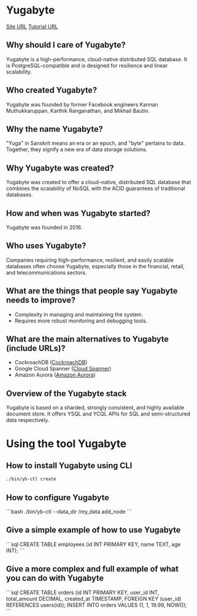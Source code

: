 
# Yugabyte

[Site URL](https://www.yugabyte.com/)
[Tutorial URL](https://learn.yugabyte.com/)

## Why should I care of Yugabyte?

Yugabyte is a high-performance, cloud-native distributed SQL database. It is PostgreSQL-compatible and is designed for resilience and linear scalability.

## Who created Yugabyte?

Yugabyte was founded by former Facebook engineers Kannan Muthukkaruppan, Karthik Ranganathan, and Mikhail Bautin.

## Why the name Yugabyte?

"Yuga" in Sanskrit means an era or an epoch, and "byte" pertains to data. Together, they signify a new era of data storage solutions.

## Why Yugabyte was created?

Yugabyte was created to offer a cloud-native, distributed SQL database that combines the scalability of NoSQL with the ACID guarantees of traditional databases.

## How and when was Yugabyte started?

Yugabyte was founded in 2016.

## Who uses Yugabyte?

Companies requiring high-performance, resilient, and easily scalable databases often choose Yugabyte, especially those in the financial, retail, and telecommunications sectors.

## What are the things that people say Yugabyte needs to improve?

- Complexity in managing and maintaining the system.
- Requires more robust monitoring and debugging tools.

## What are the main alternatives to Yugabyte (include URLs)?

- CockroachDB ([CockroachDB](https://www.cockroachlabs.com/))
- Google Cloud Spanner ([Cloud Spanner](https://cloud.google.com/spanner))
- Amazon Aurora ([Amazon Aurora](https://aws.amazon.com/aurora/))

## Overview of the Yugabyte stack

Yugabyte is based on a sharded, strongly consistent, and highly available document store. It offers YSQL and YCQL APIs for SQL and semi-structured data respectively.

# Using the tool Yugabyte

## How to install Yugabyte using CLI

```bash
./bin/yb-ctl create
```

## How to configure Yugabyte

\`\`\`bash
./bin/yb-ctl --data_dir /my_data add_node
\`\`\`

## Give a simple example of how to use Yugabyte

\`\`\`sql
CREATE TABLE employees (id INT PRIMARY KEY, name TEXT, age INT);
\`\`\`

## Give a more complex and full example of what you can do with Yugabyte

\`\`\`sql
CREATE TABLE orders (id INT PRIMARY KEY, user_id INT, total_amount DECIMAL, created_at TIMESTAMP, FOREIGN KEY (user_id) REFERENCES users(id));
INSERT INTO orders VALUES (1, 1, 19.99, NOW());
\`\`\`
